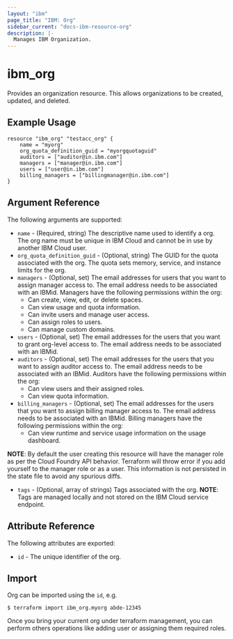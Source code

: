 ```yaml
---
layout: "ibm"
page_title: "IBM: Org"
sidebar_current: "docs-ibm-resource-org"
description: |-
  Manages IBM Organization.
---
```


# ibm\_org

Provides an organization resource. This allows organizations to be created, updated, and deleted.

## Example Usage

```hcl
resource "ibm_org" "testacc_org" {
    name = "myorg"
    org_quota_definition_guid = "myorgquotaguid"
    auditors = ["auditor@in.ibm.com"]
    managers = ["manager@in.ibm.com"]
    users = ["user@in.ibm.com"]
    billing_managers = ["billingmanager@in.ibm.com"]
}
```

## Argument Reference

The following arguments are supported:

* `name` - (Required, string) The descriptive name used to identify a org. The org name must be unique in IBM Cloud and cannot be in use by another IBM Cloud user. 
* `org_quota_definition_guid` - (Optional, string) The GUID for the quota associated with the org. The quota sets memory, service, and instance limits for the org.
* `managers` - (Optional, set) The email addresses for users that you want to assign manager access to. The email address needs to be associated with an IBMid. Managers have the following permissions within the org:
  * Can create, view, edit, or delete spaces.
  * Can view usage and quota information.
  * Can invite users and manage user access.
  * Can assign roles to users.
  * Can manage custom domains.
* `users` - (Optional, set) The email addresses for the users that you want to grant org-level access to. The email address needs to be associated with an IBMid. 
* `auditors` - (Optional, set) The email addresses for the users that you want to assign auditor access to. The email address needs to be associated with an IBMid. Auditors have the following permissions within the org:
  * Can view users and their assigned roles.
  * Can view quota information.
* `billing_managers` - (Optional, set) The email addresses for the users that you want to assign billing manager access to. The email address needs to be associated with an IBMid. Billing managers have the following permissions within the org:
  * Can view runtime and service usage information on the usage dashboard.

**NOTE**: By default the user creating this resource will have the manager role as per the Cloud Foundry API behavior. Terraform will throw error if you add yourself to the manager role or as a user. This information is not persisted in the state file to avoid any spurious diffs.
* `tags` - (Optional, array of strings) Tags associated with the org.
  **NOTE**: Tags are managed locally and not stored on the IBM Cloud service endpoint.

## Attribute Reference

The following attributes are exported:

* `id` - The unique identifier of the org.  


## Import

Org can be imported using the `id`, e.g.

```
$ terraform import ibm_org.myorg abde-12345
```
Once you bring your current org under terraform management, you can perform others operations like adding user or assigning them required roles.
